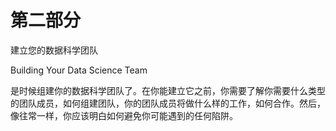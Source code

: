 # 第二部分
建立您的数据科学团队

Building Your Data Science Team

是时候组建你的数据科学团队了。在你能建立它之前，你需要了解你需要什么类型的团队成员，如何组建团队，你的团队成员将做什么样的工作，如何合作。然后，像往常一样，你应该明白如何避免你可能遇到的任何陷阱。